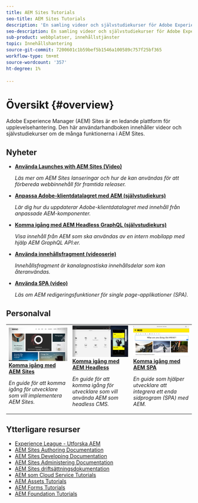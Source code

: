 ```yaml
---
title: AEM Sites Tutorials
seo-title: AEM Sites Tutorials
description: 'En samling videor och självstudiekurser för Adobe Experience Manager Sites. '
seo-description: En samling videor och självstudiekurser för Adobe Experience Manager Sites
sub-product: webbplatser, innehållstjänster
topic: Innehållshantering
source-git-commit: 7200601c1b59bef5b1546a100589c757f25bf365
workflow-type: tm+mt
source-wordcount: '357'
ht-degree: 1%

---
```



# Översikt {#overview}

Adobe Experience Manager (AEM) Sites är en ledande plattform för upplevelsehantering. Den här användarhandboken innehåller videor och självstudiekurser om de många funktionerna i AEM Sites.

## Nyheter

* **[Använda Launches with AEM Sites (Video)](./page-authoring/launches.md)**

   *Läs mer om AEM Sites lanseringar och hur de kan användas för att förbereda webbinnehåll för framtida releaser.*

* **[Anpassa Adobe-klientdatalagret med AEM (självstudiekurs)](./integrations/adobe-client-data-layer/data-layer-customize.md)**

   *Lär dig hur du uppdaterar Adobe-klientdatalagret med innehåll från anpassade AEM-komponenter.*

* **[Komma igång med AEM Headless GraphQL (självstudiekurs)](https://experienceleague.adobe.com/docs/experience-manager-learn/getting-started-with-aem-headless/graphql/overview.html)**

   *Visa innehåll från AEM som ska användas av en intern mobilapp med hjälp AEM GraphQL API:er.*

* **[Använda innehållsfragment (videoserie)](./content-fragments/content-fragments-feature-video-use.md)**

   *Innehållsfragment är kanalagnostiska innehållsdelar som kan återanvändas.*

* **[Använda SPA (video)](./spa-editor/spa-editor-framework-feature-video-use.md)**

   *Läs om AEM redigeringsfunktioner för single page-applikationer (SPA).*

## Personalval

<table>
<tr>
  <td>
    <a href="https://experienceleague.adobe.com/docs/experience-manager-learn/getting-started-wknd-tutorial-develop/overview.html">
      <img alt="Komma igång med AEM Sites - WKND självstudiekurs" src="./assets/aem-wknd-tutorial.png" />
    </a>
    <div>
      <a href="https://experienceleague.adobe.com/docs/experience-manager-learn/getting-started-wknd-tutorial-develop/overview.html">
    <strong>Komma igång med AEM Sites</strong>
    </a>
    </div>
    <p>
    <em>En guide för att komma igång för utvecklare som vill implementera AEM Sites.</em>
    <p>
  </td>
  <td>
    <a href="https://experienceleague.adobe.com/docs/experience-manager-learn/getting-started-with-aem-headless/overview.html">
    <img alt="Komma igång med AEM Headless" src="./assets/aem-headless-tutorial.png" />
    </a>
    <div>
    <a href="https://experienceleague.adobe.com/docs/experience-manager-learn/getting-started-with-aem-headless/overview.html">
    <strong>Komma igång med AEM Headless</strong>
    </a>
    </div>
    <p>
    <em>En guide för att komma igång för utvecklare som vill använda AEM som headless CMS.</em>
    </p>
  </td>
  <td>
    <a href="https://experienceleague.adobe.com/docs/experience-manager-learn/getting-started-with-aem-headless/spa-editor/react/overview.html">
      <img alt="Komma igång med AEM SPA" src="./assets/aem-wknd-spa-editor-tutorial.png" />
    </a>
     <div>
      <a href="https://experienceleague.adobe.com/docs/experience-manager-learn/getting-started-with-aem-headless/spa-editor/react/overview.html">
        <strong>Komma igång med AEM SPA</strong>
      </a>
    </div>
    <p>
    <em>En guide som hjälper utvecklare att integrera ett enda sidprogram (SPA) med AEM.</em>
    <p>
  </td>
</tr>
</table>

## Ytterligare resurser

* [Experience League - Utforska AEM](https://experienceleague.adobe.com/#recommended/solutions/experience-manager)
* [AEM Sites Authoring Documentation](https://helpx.adobe.com/experience-manager/6-5/sites/authoring/user-guide.html)
* [AEM Sites Developing Documentation](https://helpx.adobe.com/experience-manager/6-5/sites/developing/user-guide.html)
* [AEM Sites Administering Documentation](https://helpx.adobe.com/experience-manager/6-5/sites/administering/user-guide.html)
* [AEM Sites driftsättningsdokumentation](https://helpx.adobe.com/experience-manager/6-5/sites/deploying/user-guide.html)
* [AEM som Cloud Service Tutorials](/help/cloud-service/overview.md)
* [AEM Assets Tutorials](/help/assets/overview.md)
* [AEM Forms Tutorials](/help/forms/overview.md)
* [AEM Foundation Tutorials](/help/foundation/overview.md)
